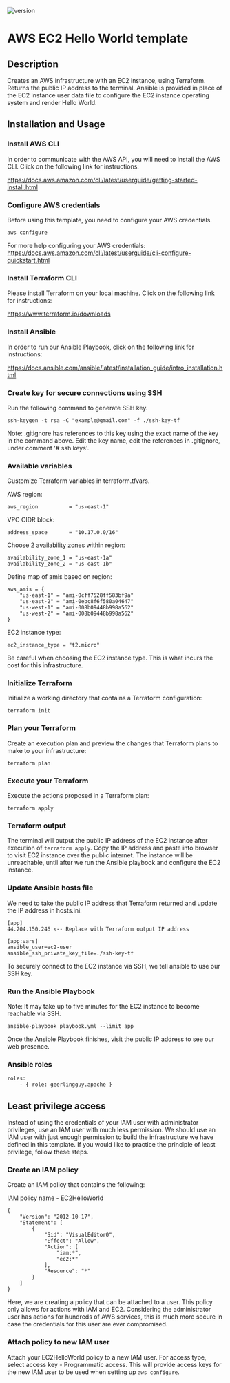 ![version](https://img.shields.io/badge/aws%20provider%20version-4.39.0-blue)

# AWS EC2 Hello World template

## Description

Creates an AWS infrastructure with an EC2 instance, using Terraform. Returns the public IP address to the terminal. Ansible is provided in place of the EC2 instance user data file to configure the EC2 instance operating system and render Hello World.

## Installation and Usage

### Install AWS CLI

In order to communicate with the AWS API, you will need to install the AWS CLI. Click on the following link for instructions:

https://docs.aws.amazon.com/cli/latest/userguide/getting-started-install.html

### Configure AWS credentials

Before using this template, you need to configure your AWS credentials.

    aws configure

For more help configuring your AWS credentials: https://docs.aws.amazon.com/cli/latest/userguide/cli-configure-quickstart.html

### Install Terraform CLI

Please install Terraform on your local machine. Click on the following link for instructions:

https://www.terraform.io/downloads

### Install Ansible

In order to run our Ansible Playbook, click on the following link for instructions:

https://docs.ansible.com/ansible/latest/installation_guide/intro_installation.html

### Create key for secure connections using SSH

Run the following command to generate SSH key.

    ssh-keygen -t rsa -C "example@gmail.com" -f ./ssh-key-tf

Note: .gitignore has references to this key using the exact name of the key in the command above. Edit the key name, edit the references in .gitignore, under comment '# ssh keys'.

### Available variables

Customize Terraform variables in terraform.tfvars.

AWS region:

    aws_region          = "us-east-1"

VPC CIDR block:

    address_space       = "10.17.0.0/16"

Choose 2 availability zones within region:

    availability_zone_1 = "us-east-1a"
    availability_zone_2 = "us-east-1b"

Define map of amis based on region:

    aws_amis = {
        "us-east-1" = "ami-0cff7528ff583bf9a"
        "us-east-2" = "ami-0ebc8f6f580a04647"
        "us-west-1" = "ami-008b09448b998a562"
        "us-west-2" = "ami-008b09448b998a562"
    }

EC2 instance type:

    ec2_instance_type = "t2.micro"

Be careful when choosing the EC2 instance type. This is what incurs the cost for this infrastructure.

### Initialize Terraform

Initialize a working directory that contains a Terraform configuration:

    terraform init

### Plan your Terraform

Create an execution plan and preview the changes that Terraform plans to make to your infrastructure:

    terraform plan

### Execute your Terraform

Execute the actions proposed in a Terraform plan:

    terraform apply

### Terraform output

The terminal will output the public IP address of the EC2 instance after execution of `terraform apply`. Copy the IP address and paste into browser to visit EC2 instance over the public internet. The instance will be unreachable, until after we run the Ansible playbook and configure the EC2 instance.

### Update Ansible hosts file

We need to take the public IP address that Terraform returned and update the IP address in hosts.ini:

    [app]
    44.204.150.246 <-- Replace with Terraform output IP address

    [app:vars]
    ansible_user=ec2-user
    ansible_ssh_private_key_file=./ssh-key-tf

To securely connect to the EC2 instance via SSH, we tell ansible to use our SSH key.

### Run the Ansible Playbook

Note: It may take up to five minutes for the EC2 instance to become reachable via SSH.

    ansible-playbook playbook.yml --limit app

Once the Ansible Playbook finishes, visit the public IP address to see our web presence.

### Ansible roles

    roles:
        - { role: geerlingguy.apache }

## Least privilege access

Instead of using the credentials of your IAM user with administrator privileges, use an IAM user with much less permission. We should use an IAM user with just enough permission to build the infrastructure we have defined in this template. If you would like to practice the principle of least privilege, follow these steps.

### Create an IAM policy

Create an IAM policy that contains the following:

IAM policy name - EC2HelloWorld

    {
        "Version": "2012-10-17",
        "Statement": [
            {
                "Sid": "VisualEditor0",
                "Effect": "Allow",
                "Action": [
                    "iam:*",
                    "ec2:*"
                ],
                "Resource": "*"
            }
        ]
    }

Here, we are creating a policy that can be attached to a user. This policy only allows for actions with IAM and EC2. Considering the administrator user has actions for hundreds of AWS services, this is much more secure in case the credentials for this user are ever compromised.

### Attach policy to new IAM user

Attach your EC2HelloWorld policy to a new IAM user. For access type, select access key - Programmatic access. This will provide access keys for the new IAM user to be used when setting up `aws configure`.